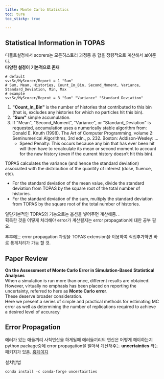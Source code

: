 ```yaml
---
title: Monte Carlo Statistics
toc: ture
toc_sticky: true

---
```


## Statistical Information in TOPAS

디폴트설정에서 scorers는 모든히스토리 과정중 총 합을 정량적으로 계산해서 보여준다.  
**다양한 설정이 기본적으로 존재**
```console
# default
sv:Sc/MyScorer/Report = 1 "Sum"
# Sum, Mean, Histories, Count_In_Bin, Second_Moment, Variance, Standard_Deviation, Min, Max
# example
sv:Sc/MyScorer/Reprot = 3 "Sum" "Variance" "Standard_Deviation"
```

1. **"Count_In_Bin"** is the number of histories that contributed to this bin (that is, excludes any histories for which no particles hit this bin).
2. **"Sum"** simple accumulation.
3. If "Mean", "Second_Moment", "Variance", or "Standard_Deviation" is requested, accumulation uses a numerically stable algorithm from: Donald E. Knuth (1998). The Art of Computer Programming, volume 2: Seminumerical Algorithms, 3rd edn., p. 232. Boston: Addison-Wesley: ...
	- Speed Penalty: This occurs because any bin that has ever been hit will then have to recalculate its mean or second moment to account for the new history (even if the current history doesn’t hit this bin).  

TOPAS calculates the variance (and hence the standard deviation) associated with the distribution of the quantity of interest (dose, fluence, etc).  

- For the standard deviation of the mean value, divide the standard deviation from TOPAS by the square root of the total number of histories.  
- For the standard deviation of the sum, multiply the standard deviation from TOPAS by the square root of the total number of histories.  

일단기본적인 TOPAS의 기능으로는 옵션을 넣어주면 계산해줌.  .  
획득한 것을 어떻게 처리해야 error가 계산될지는 error propagation에 대한 공부 필요.    

추후에는 error propagation 과정을 TOPAS extension을 이용하여 직접추가하면 바로 통계처리가 가능 할 것.    


## Paper Review
**On the Assessment of Monte Carlo Error in Simulation-Based Statistical Analyses**  
When a simulation is run more than once, different results are obtained.  
However, virtually no emphasis has been placed on reporting the uncertainty, referred to here as **Monte Carlo error**.  
These deserve broader consideration.  
Here we present a series of simple and practical methods for estimating MC error as well as determining the number of replications required to achieve a desired level of accuracy  

## Error Propagation
에러가 있는 애들끼리 사칙연산을 하게될때 에러들끼리의 연산은 어떻게 해야하는지  
python package중에 error propagation을 알아서 계산해주는  **uncertainties** 라는 패키지가 있음. [홈페이지](https://uncertainties-python-package.readthedocs.io/en/latest/)  

설치방법  

```console
conda install -c conda-forge uncertainties
```

